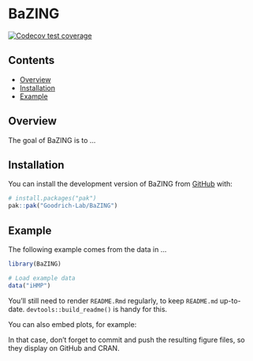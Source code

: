 
<!-- README.md is generated from README.Rmd. Please edit that file -->

# BaZING

<!-- badges: start -->

[![Codecov test
coverage](https://codecov.io/gh/Goodrich-Lab/BaZING/branch/main/graph/badge.svg)](https://app.codecov.io/gh/Goodrich-Lab/BaZING?branch=main)
<!-- badges: end -->

## Contents

- [Overview](#overview)
- [Installation](#overview)
- [Example](#example)

## Overview

The goal of BaZING is to …

## Installation

You can install the development version of BaZING from
[GitHub](https://github.com/) with:

``` r
# install.packages("pak")
pak::pak("Goodrich-Lab/BaZING")
```

## Example

The following example comes from the data in …

``` r
library(BaZING)

# Load example data
data("iHMP")
```

<!-- delete information below this line before final submission -->

You’ll still need to render `README.Rmd` regularly, to keep `README.md`
up-to-date. `devtools::build_readme()` is handy for this.

You can also embed plots, for example:

In that case, don’t forget to commit and push the resulting figure
files, so they display on GitHub and CRAN.
